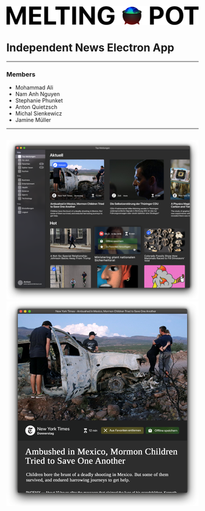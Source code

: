 ![Melting Pot][image-1]
# **Independent News Electron App**
---- 

### **Members**

- Mohammad Ali
- Nam Anh Nguyen
- Stephanie Phunket
- Anton Quietzsch
- Michal Sienkewicz
- Jamine Müller

---- 
![Start page][image-2]
![Reader view][image-3]
---- 

[image-1]:	./doc/logo.png
[image-2]:	./doc/start-mockup.png
[image-3]:	./doc/reader-mockup.png
